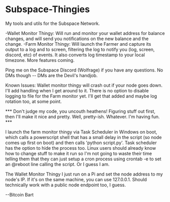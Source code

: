 # Subspace-Thingies
My tools and utils for the Subspace Network.  

-Wallet Monitor Thingy:  Will run and monitor your wallet address for balance changes, and will send you notifications on the new balance and the change.
-Farm Monitor Thingy: Will launch the Farmer and capture its output to a log and to screen, filtering the log to notify you (log, screen, discord, etc) of events. It also converts log timestamp to your local timezone. More features coming. 


Ping me on the Subspace Discord (Wolfrage) if you have any questions.  No DMs though -- DMs are the Devil's handjob.

Known Issues:
Wallet monitor thingy will crash out if your node goes down.  I'll add handling when I get around to it.
There is no option to disable logging to file for the Farm monitor yet.  I'll get that added and maybe log rotation too, at some point.

*** Don't judge my code, you uncouth heathens!  Figuring stuff out first, then I'll make it nice and pretty. Well, pretty-ish. Whatever. I'm having fun. ***

I launch the farm monitor thingy via Task Scheduler in Windows on boot, which calls a powerscript shell that has a small delay in the script (so node comes up first on boot) and then calls 'python script.py'. Task scheduler has the option to hide the process too.  Linux users should already know how to change stuff to make it run so I'm not going to waste their time telling them that they can just setup a cron process using crontab -e to set an @reboot line calling the script.  Or I guess I am.

The Wallet Monitor Thingy I just run on a Pi and set the node address to my node's IP.  If it's on the same machine, you can use 127.0.0.1.  Should technically work with a public node endpoint too, I guess.

--Bitcoin Bart
